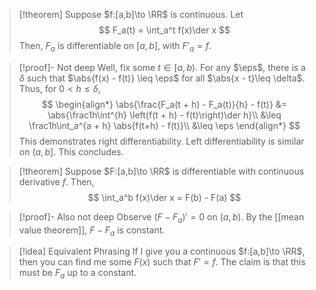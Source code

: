 > [!theorem]
> Suppose $f:[a,b]\to \RR$ is continuous. Let
> $$
> 	F_a(t) = \int_a^t f(x)\der x
> $$
> Then, $F_a$ is differentiable on $[a,b]$, with $F'_a = f$.

>[!proof]- Not deep
>Well, fix some $t\in [a,b)$. For any $\eps$, there is a $\delta$ such that $\abs{f(x) - f(t)} \leq \eps$ for all $\abs{x - t}\leq \delta$. Thus, for $0 < h \leq \delta$,
> $$
> \begin{align*}
> 	\abs{\frac{F_a(t + h) - F_a(t)}{h} - f(t)} &= \abs{\frac1h\int^{h} \left(f(t + h) - f(t)\right)\der h}\\
> 	&\leq \frac1h\int_a^{a + h} \abs{f(t+h) - f(t)}\\
> 	&\leq \eps
> \end{align*}
> $$
> This demonstrates right differentiability. Left differentiability is similar on $(a,b]$. This concludes.

> [!theorem]
> Suppose $F:[a,b]\to \RR$ is differentiable with continuous derivative $f$. Then,
> $$
> 	\int_a^b f(x)\der x = F(b) - F(a)
> $$

> [!proof]- Also not deep
> Observe $(F - F_a)' = 0$ on $(a,b)$. By the [[mean value theorem]], $F - F_a$ is constant.

>[!idea] Equivalent Phrasing
>If I give you a continuous $f:[a,b]\to \RR$, then you can find me some $F(x)$ such that $F' = f$. The claim is that this must be $F_a$ up to a constant.